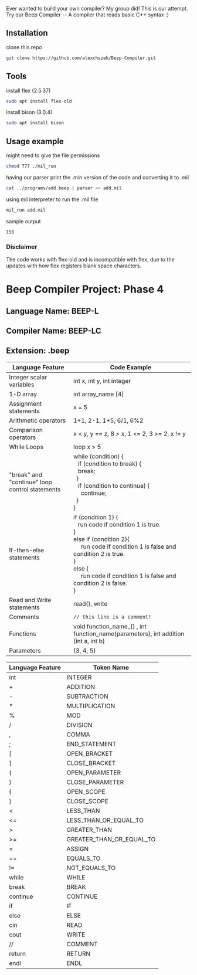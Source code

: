 Ever wanted to build your own compiler? My group did! This is our attempt. Try our Beep Compiler -- A compiler that reads basic C++ syntax :)

## Installation

clone this repo

```sh
git clone https://github.com/alexchsieh/Beep-Compiler.git
```

## Tools

install flex (2.5.37)

```sh
sudo apt install flex-old
```

install bison (3.0.4)

```sh
sudo apt install bison
```

## Usage example

might need to give the file permissions
```sh
chmod 777 ./mil_run
```

having our parser print the .min version of the code and converting it to .mil
```sh
cat ../programs/add.beep | parser >> add.mil
```

using mil interpreter to run the .mil file
```sh
mil_run add.mil
```

sample output
```
150
```

### Disclaimer
The code works with flex-old and is incompatible with flex, due to the updates with how flex registers blank space characters.

# Beep Compiler Project: Phase 4
## Language Name: BEEP-L
## Compiler Name: BEEP-LC
## Extension: .beep

| Language Feature | Code Example |
| --- | --- |
| Integer scalar variables | int x, int y, int integer |
| 1-D array | int array_name [4] |
| Assignment statements | x = 5 |
| Arithmetic operators | 1+1, 2-1, 1*5, 6/1, 6%2 |
| Comparison operators | x < y, y == z, 8 > x, 1 <= 2, 3 >= 2, x != y |
| While Loops | loop x > 5 |
| "break" and "continue" loop control statements | while (condition) {<br>&ensp; if (condition to break) {<br>&ensp; break; <br>&ensp;}<br>&ensp; if (condition to continue) {<br>&ensp;&ensp; continue; <br>&ensp;}<br>} | 
| If-then-else statements | if (condition 1) {<br>&ensp; run code if condition 1 is true.<br>}<br> else if (condition 2){<br>&ensp;&ensp; run code if condition 1 is false and condition 2 is true.<br>}<br> else {<br>&ensp;&ensp; run code if condition 1 is false and condition 2 is false.<br>}<br> |
| Read and Write statements | read(), write|
| Comments | ``// this line is a comment! `` |
| Functions | void function_name_() , int function_name(parameters), int addition (int a, int b) |
| Parameters | (3, 4, 5) |


| Language Feature | Token Name |
| --- | --- |
| int | INTEGER |
| + | ADDITION |
| - | SUBTRACTION |
| * | MULTIPLICATION |
| % | MOD |
| / | DIVISION |  
| , | COMMA |
| ; | END_STATEMENT |
| \[ | OPEN_BRACKET |
| \] | CLOSE_BRACKET |
| ( | OPEN_PARAMETER |
| ) | CLOSE_PARAMETER |
| { | OPEN_SCOPE |
| } | CLOSE_SCOPE |
| < | LESS_THAN |
| <= | LESS_THAN_OR_EQUAL_TO |
| > | GREATER_THAN |
| >= | GREATER_THAN_OR_EQUAL_TO |
| = | ASSIGN |
| == | EQUALS_TO |
| != | NOT_EQUALS_TO |
| while | WHILE |
| break | BREAK |
| continue | CONTINUE |
| if | IF |
| else | ELSE |
| cin | READ |
| cout | WRITE |
| // | COMMENT |
| return | RETURN |
| endl | ENDL | 

